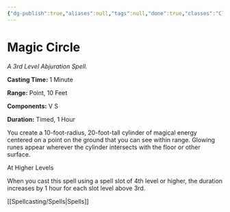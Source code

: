 ```yaml
---
{"dg-publish":true,"aliases":null,"tags":null,"done":true,"classes":"Cleric, Paladin, Warlock, Wizard,","spellLevel":3,"school":"Abjuration","source":"PHB","permalink":"/spells/magic-circle/","dgHomeLink":false,"dgPassFrontmatter":true}
---
```


# Magic Circle
*A 3rd Level Abjuration Spell.*

**Casting Time:** 1 Minute

**Range:** Point, 10 Feet

**Components:** V S 

**Duration:** Timed, 1 Hour

You create a 10-foot-radius, 20-foot-tall cylinder of magical energy centered on a point on the ground that you can see within range. Glowing runes appear wherever the cylinder intersects with the floor or other surface.

At Higher Levels

When you cast this spell using a spell slot of 4th level or higher, the duration increases by 1 hour for each slot level above 3rd.

[[Spellcasting/Spells|Spells]]